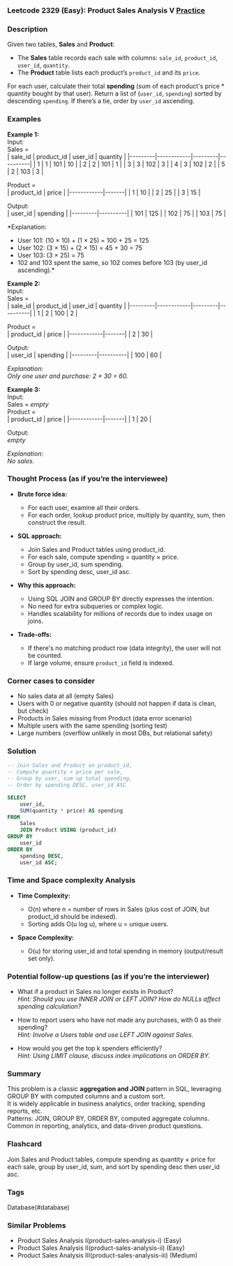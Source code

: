 ### Leetcode 2329 (Easy): Product Sales Analysis V [Practice](https://leetcode.com/problems/product-sales-analysis-v)

### Description  
Given two tables, **Sales** and **Product**:
- The **Sales** table records each sale with columns: `sale_id`, `product_id`, `user_id`, `quantity`.
- The **Product** table lists each product’s `product_id` and its `price`.

For each user, calculate their total **spending** (sum of each product's price \* quantity bought by that user).
Return a list of (`user_id`, `spending`) sorted by descending `spending`. If there’s a tie, order by `user_id` ascending.

### Examples  

**Example 1:**  
Input:  
Sales =  
| sale_id | product_id | user_id | quantity |
|---------|------------|---------|----------|
|   1     |     1      |   101   |   10     |
|   2     |     2      |   101   |    1     |
|   3     |     3      |   102   |    3     |
|   4     |     3      |   102   |    2     |
|   5     |     2      |   103   |    3     |

Product =  
| product_id | price |
|------------|-------|
|     1      |  10   |
|     2      |  25   |
|     3      |  15   |

Output:  
| user_id | spending |
|---------|----------|
|  101    |   125    |
|  102    |    75    |
|  103    |    75    |

*Explanation:  
- User 101: (10 × 10) + (1 × 25) = 100 + 25 = 125  
- User 102: (3 × 15) + (2 × 15) = 45 + 30 = 75  
- User 103: (3 × 25) = 75  
- 102 and 103 spent the same, so 102 comes before 103 (by user_id ascending).*

**Example 2:**  
Input:  
Sales =  
| sale_id | product_id | user_id | quantity |
|---------|------------|---------|----------|
|   1     |     2      |   100   |    2     |

Product =  
| product_id | price |
|------------|-------|
|     2      |  30   |

Output:  
| user_id | spending |
|---------|----------|
|  100    |    60    |

*Explanation:  
Only one user and purchase: 2 × 30 = 60.*

**Example 3:**  
Input:  
Sales = *empty*  
Product =  
| product_id | price |
|------------|-------|
|     1      |  20   |

Output:  
*empty*

*Explanation:  
No sales.*

### Thought Process (as if you’re the interviewee)  
- **Brute force idea:**  
  - For each user, examine all their orders.  
  - For each order, lookup product price, multiply by quantity, sum, then construct the result.

- **SQL approach:**  
  - Join Sales and Product tables using product_id.  
  - For each sale, compute spending = quantity × price.  
  - Group by user_id, sum spending.  
  - Sort by spending desc, user_id asc.

- **Why this approach:**  
  - Using SQL JOIN and GROUP BY directly expresses the intention.  
  - No need for extra subqueries or complex logic.  
  - Handles scalability for millions of records due to index usage on joins.

- **Trade-offs:**  
  - If there's no matching product row (data integrity), the user will not be counted.  
  - If large volume, ensure `product_id` field is indexed.

### Corner cases to consider  
- No sales data at all (empty Sales)  
- Users with 0 or negative quantity (should not happen if data is clean, but check)  
- Products in Sales missing from Product (data error scenario)  
- Multiple users with the same spending (sorting test)  
- Large numbers (overflow unlikely in most DBs, but relational safety)

### Solution

```sql
-- Join Sales and Product on product_id,
-- Compute quantity × price per sale,
-- Group by user, sum up total spending,
-- Order by spending DESC, user_id ASC

SELECT
    user_id,
    SUM(quantity * price) AS spending
FROM
    Sales
    JOIN Product USING (product_id)
GROUP BY
    user_id
ORDER BY
    spending DESC,
    user_id ASC;
```

### Time and Space complexity Analysis  

- **Time Complexity:**  
  - O(n) where n = number of rows in Sales (plus cost of JOIN, but product_id should be indexed).
  - Sorting adds O(u log u), where u = unique users.

- **Space Complexity:**  
  - O(u) for storing user_id and total spending in memory (output/result set only).

### Potential follow-up questions (as if you’re the interviewer)  

- What if a product in Sales no longer exists in Product?  
  *Hint: Should you use INNER JOIN or LEFT JOIN? How do NULLs affect spending calculation?*

- How to report users who have not made any purchases, with 0 as their spending?  
  *Hint: Involve a Users table and use LEFT JOIN against Sales.*

- How would you get the top k spenders efficiently?  
  *Hint: Using LIMIT clause, discuss index implications on ORDER BY.*

### Summary
This problem is a classic **aggregation and JOIN** pattern in SQL, leveraging GROUP BY with computed columns and a custom sort.  
It is widely applicable in business analytics, order tracking, spending reports, etc.  
Patterns: JOIN, GROUP BY, ORDER BY, computed aggregate columns.  
Common in reporting, analytics, and data-driven product questions.


### Flashcard
Join Sales and Product tables, compute spending as quantity × price for each sale, group by user_id, sum, and sort by spending desc then user_id asc.

### Tags
Database(#database)

### Similar Problems
- Product Sales Analysis I(product-sales-analysis-i) (Easy)
- Product Sales Analysis II(product-sales-analysis-ii) (Easy)
- Product Sales Analysis III(product-sales-analysis-iii) (Medium)